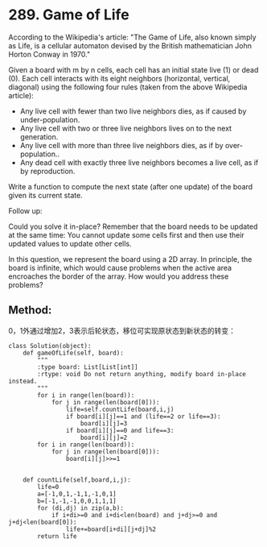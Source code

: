 # 289. Game of Life

According to the Wikipedia's article: "The Game of Life, also known simply as Life, is a cellular automaton devised by the British mathematician John Horton Conway in 1970."

Given a board with m by n cells, each cell has an initial state live (1) or dead (0). Each cell interacts with its eight neighbors (horizontal, vertical, diagonal) using the following four rules (taken from the above Wikipedia article):

- Any live cell with fewer than two live neighbors dies, as if caused by under-population.
- Any live cell with two or three live neighbors lives on to the next generation.
- Any live cell with more than three live neighbors dies, as if by over-population..
- Any dead cell with exactly three live neighbors becomes a live cell, as if by reproduction.

Write a function to compute the next state (after one update) of the board given its current state.

Follow up: 

Could you solve it in-place? Remember that the board needs to be updated at the same time: You cannot update some cells first and then use their updated values to update other cells.

In this question, we represent the board using a 2D array. In principle, the board is infinite, which would cause problems when the active area encroaches the border of the array. How would you address these problems?

## Method:

0，1外通过增加2，3表示后轮状态，移位可实现原状态到新状态的转变：

    class Solution(object):
        def gameOfLife(self, board):
            """
            :type board: List[List[int]]
            :rtype: void Do not return anything, modify board in-place instead.
            """
            for i in range(len(board)):
                for j in range(len(board[0])):
                    life=self.countLife(board,i,j)
                    if board[i][j]==1 and (life==2 or life==3):
                        board[i][j]=3
                    if board[i][j]==0 and life==3:
                        board[i][j]=2
            for i in range(len(board)):
                for j in range(len(board[0])):
                    board[i][j]>>=1
    
            
        def countLife(self,board,i,j):
            life=0
            a=[-1,0,1,-1,1,-1,0,1]
            b=[-1,-1,-1,0,0,1,1,1]
            for (di,dj) in zip(a,b):
                if i+di>=0 and i+di<len(board) and j+dj>=0 and j+dj<len(board[0]):
                    life+=board[i+di][j+dj]%2
            return life